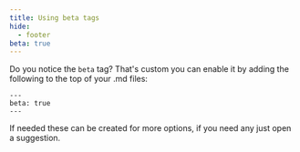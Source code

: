 ```yaml
---
title: Using beta tags
hide:
  - footer
beta: true
---
```



Do you notice the `beta` tag? That's custom you can enable it by adding the following to the top of your .md files:
```
---
beta: true
---
```

If needed these can be created for more options, if you need any just open a suggestion.